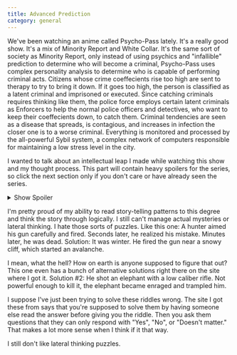 ```yaml
---
title: Advanced Prediction
category: general
---
```

We've been watching an anime called Psycho-Pass lately. It's a really good show. It's a mix of Minority Report and White Collar. It's the same sort of society as Minority Report, only instead of using psychics and "infallible" prediction to determine who will become a criminal, Psycho-Pass uses complex personality analysis to determine who is capable of performing criminal acts. Citizens whose crime coeffecients rise too high are sent to therapy to try to bring it down. If it goes too high, the person is classified as a latent criminal and imprisoned or executed. Since catching criminals requires thinking like them, the police force employs certain latent criminals as Enforcers to help the normal police officers and detectives, who want to keep their coeffecients down, to catch them. Criminal tendencies are seen as a disease that spreads, is contagious, and increases in infection the closer one is to a worse criminal. Everything is monitored and processed by the all-powerful Sybil system, a complex network of computers responsible for maintaining a low stress level in the city.

I wanted to talk about an intellectual leap I made while watching this show and my thought process. This part will contain heavy spoilers for the series, so click the next section only if you don't care or have already seen the series.

<details>
  <summary>Show Spoiler</summary>
  <p>
    In the second half of the series, the question begins to arise "What is the Sybil System?" By this point, we've seen that the system isn't perfect. There are anamolies, people that can't be judged by the system and are essentially allowed to do whatever they please. So a couple of the characters (both villain and hero) locate and break into the heart of the Sybil System. I couple of episodes before, I tried predicting what the characters would find down there using the evidence I had been given and some principles of dramatic writing.
  </p>
  <p>
    First, the series is set in a cyberpunk universe, so at least the characters would be expecting some sort of supercomputer. Second, a character established as an expert hacker determined that whatever is doing the processing must be completely housed in one location. No distributed network here. Third, this same character also determined that the amount of processing required to process character data of every citizen in the city would be far beyond what even the best computers known are capable of. Finally, there were still 6 or so episodes left *after* the characters make this discovery. Therefore, whatever the nature of the Sybil System, it must produce enough drama and intrigue to carry the story over the next 3 hours of storytelling, unless the writers phenominally goof up.
  </p>
  <p>
    With these in mind, what will fulfill what the characters know to be true, but subvert what they expect enough to produce enough intrigue to carry the series for another 3 hours?
  </p>
  <p>
    Well, the characters know they will find a "processor far beyond anything we've ever seen, all housed within this one building." Since they live in a cyberpunk dystopia, hey are expecting a "cutting-edge electronic computer". The word "computer" is pretty nebulous, so we'll say they're expecting to find something "cutting-edge" and "electronic." To subvert their expectations, the writers will have to go against one or both of these concepts. Going against "cutting-edge" probably wouldn't produce that much drama. If the characters found an old Apple II computer, that would be the end of the interesting questions. The characters might be able to ask "Who put this here?", "Why is such an outdated piece of tech capable of running the Sybil System?". However, subverting the "electronic" would be far more interesting.
  </p>
  <p>
    So what sort of non-electonic processor would exist in a cyberpunk universe that has processing power far beyond our understanding? The answer was obvious: the human brain. I understood at that point that Psycho-Pass had pulled a Soylent Green on us. The Sybil System was people!! Or rather, the brain of at least one person, wired into circuitry and processing all the data coming in from the drones and cameras throughout the city. That would raise a great number of interesting questions. Whose brain is it? Are they there voluntarily or are they prinsoners? If the Sybil System isn't run by machines, then is it really so perfect as the citizens believe? Is it biased for or against certain people? With all the power that comes with having complete control over a city filled with sheep, is the brain behind the Sybil System completely corrupted by power? If the person within the brain has control, how much have they been influencing the characters we've been following?
  </p>
  <p>
    It turns out I was right on the money. The people that the existing Sybil System were unable to analyze have had their brains incorporated into this ever-evolving system (Matrix, anyone?) designed to watch over the city and its citizens like benevolent gods. Of course, now that our villain knows the truth, he's going to further subvert their expectations and refuse to be incorporated. Thus generating the maximum amount of drama and intrigue based on the story so far.
  </p>
</details>

I'm pretty proud of my ability to read story-telling patterns to this degree and think the story through logically. I still can't manage actual mysteries or lateral thinking. I hate those sorts of puzzles. Like this one:
A hunter aimed his gun carefully and fired. Seconds later, he realized his mistake. Minutes later, he was dead.
Solution: It was winter. He fired the gun near a snowy cliff, which started an avalanche.

I mean, what the hell? How on earth is anyone supposed to figure that out? This one even has a bunch of alternative solutions right there on the site where I got it.
Solution #2: He shot an elephant with a low caliber rifle. Not powerful enough to kill it, the elephant became enraged and trampled him.

I suppose I've just been trying to solve these riddles wrong. The site I got these from says that you're supposed to solve them by having someone else read the answer before giving you the riddle. Then you ask them questions that they can only respond with "Yes", "No", or "Doesn't matter." That makes a lot more sense when I think if it that way.

I still don't like lateral thinking puzzles.
